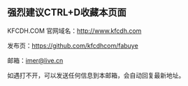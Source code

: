强烈建议CTRL+D收藏本页面
---------------------------------

KFCDH.COM 官网域名：http://www.kfcdh.com

发布页：https://github.com/kfcdhcom/fabuye

邮箱：imer@live.cn

如遇打不开，可以发送任何信息到本邮箱，会自动回复最新地址。
